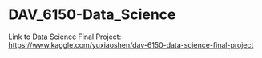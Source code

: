 # DAV_6150-Data_Science
Link to Data Science Final Project: https://www.kaggle.com/yuxiaoshen/dav-6150-data-science-final-project
